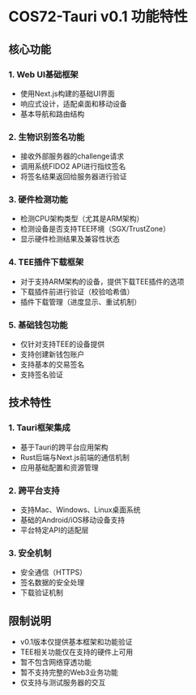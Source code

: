 # COS72-Tauri v0.1 功能特性

## 核心功能

### 1. Web UI基础框架
- 使用Next.js构建的基础UI界面
- 响应式设计，适配桌面和移动设备
- 基本导航和路由结构

### 2. 生物识别签名功能
- 接收外部服务器的challenge请求
- 调用系统FIDO2 API进行指纹签名
- 将签名结果返回给服务器进行验证

### 3. 硬件检测功能
- 检测CPU架构类型（尤其是ARM架构）
- 检测设备是否支持TEE环境（SGX/TrustZone）
- 显示硬件检测结果及兼容性状态

### 4. TEE插件下载框架
- 对于支持ARM架构的设备，提供下载TEE插件的选项
- 下载插件前进行验证（校验哈希值）
- 插件下载管理（进度显示、重试机制）

### 5. 基础钱包功能
- 仅针对支持TEE的设备提供
- 支持创建新钱包账户
- 支持基本的交易签名
- 支持签名验证

## 技术特性

### 1. Tauri框架集成
- 基于Tauri的跨平台应用架构
- Rust后端与Next.js前端的通信机制
- 应用基础配置和资源管理

### 2. 跨平台支持
- 支持Mac、Windows、Linux桌面系统
- 基础的Android/iOS移动设备支持
- 平台特定API的适配层

### 3. 安全机制
- 安全通信（HTTPS）
- 签名数据的安全处理
- 下载验证机制

## 限制说明

- v0.1版本仅提供基本框架和功能验证
- TEE相关功能仅在支持的硬件上可用
- 暂不包含网络穿透功能
- 暂不支持完整的Web3业务功能
- 仅支持与测试服务器的交互 